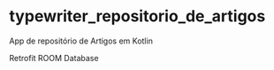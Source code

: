 # typewriter_repositorio_de_artigos
App de repositório de Artigos em Kotlin

Retrofit
ROOM Database
